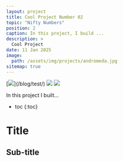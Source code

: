 ```yaml
---
layout: project
title: Cool Project Number 02
topic: "Nifty Numbers"
position: 2
caption: In this project, I build ... 
description: >
  Cool Project
date: 11 Jan 2025
image: 
  path: /assets/img/projects/andromeda.jpg
sitemap: true
---
```


[![](https://img.shields.io/badge/Read_Full_Analysis-blue?)](/blog/test/)
[![](https://img.shields.io/badge/Jupyter-Open_Notebook-blue?logo=Jupyter)](https://github.com/astrotope/test.ipynb)
[![](https://img.shields.io/badge/GitHub-View_in_GitHub-blue?logo=GitHub)](https://github.com/astrotope/test)

In this project I built...

* toc
{:toc}

# Title

## Sub-title


